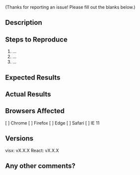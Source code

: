 (Thanks for reporting an issue! Please fill out the blanks below.)

## Description

## Steps to Reproduce

1. …
2. …
3. …

## Expected Results

## Actual Results

## Browsers Affected

[ ] Chrome
[ ] Firefox
[ ] Edge
[ ] Safari
[ ] IE 11

## Versions

visx: vX.X.X
React: vX.X.X

## Any other comments?
